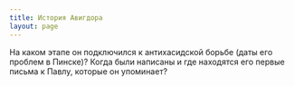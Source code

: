 ```yaml
---
title: История Авигдора
layout: page
---
```


На каком этапе он подключился к антихасидской борьбе (даты его проблем в Пинске)?
Когда были написаны и где находятся его первые письма к Павлу, которые он упоминает?
